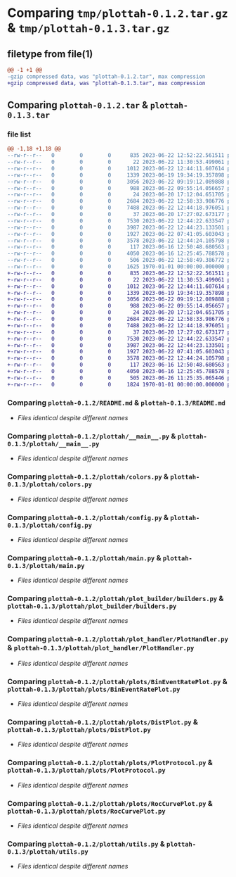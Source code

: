 # Comparing `tmp/plottah-0.1.2.tar.gz` & `tmp/plottah-0.1.3.tar.gz`

## filetype from file(1)

```diff
@@ -1 +1 @@
-gzip compressed data, was "plottah-0.1.2.tar", max compression
+gzip compressed data, was "plottah-0.1.3.tar", max compression
```

## Comparing `plottah-0.1.2.tar` & `plottah-0.1.3.tar`

### file list

```diff
@@ -1,18 +1,18 @@
--rw-r--r--   0        0        0      835 2023-06-22 12:52:22.561511 plottah-0.1.2/README.md
--rw-r--r--   0        0        0       22 2023-06-22 11:30:53.499061 plottah-0.1.2/plottah/__init__.py
--rw-r--r--   0        0        0     1012 2023-06-22 12:44:11.607614 plottah-0.1.2/plottah/__main__.py
--rw-r--r--   0        0        0     1339 2023-06-19 19:34:19.357898 plottah-0.1.2/plottah/colors.py
--rw-r--r--   0        0        0     3056 2023-06-22 09:19:12.089888 plottah-0.1.2/plottah/config.py
--rw-r--r--   0        0        0      988 2023-06-22 09:55:14.056657 plottah-0.1.2/plottah/main.py
--rw-r--r--   0        0        0       24 2023-06-20 17:12:04.651705 plottah-0.1.2/plottah/plot_builder/__init__.py
--rw-r--r--   0        0        0     2684 2023-06-22 12:58:33.986776 plottah-0.1.2/plottah/plot_builder/builders.py
--rw-r--r--   0        0        0     7488 2023-06-22 12:44:18.976051 plottah-0.1.2/plottah/plot_handler/PlotHandler.py
--rw-r--r--   0        0        0       37 2023-06-20 17:27:02.673177 plottah-0.1.2/plottah/plot_handler/__init__.py
--rw-r--r--   0        0        0     7530 2023-06-22 12:44:22.633547 plottah-0.1.2/plottah/plots/BinEventRatePlot.py
--rw-r--r--   0        0        0     3987 2023-06-22 12:44:23.133501 plottah-0.1.2/plottah/plots/DistPlot.py
--rw-r--r--   0        0        0     1927 2023-06-22 07:41:05.603043 plottah-0.1.2/plottah/plots/PlotProtocol.py
--rw-r--r--   0        0        0     3578 2023-06-22 12:44:24.105798 plottah-0.1.2/plottah/plots/RocCurvePlot.py
--rw-r--r--   0        0        0      117 2023-06-16 12:50:48.680563 plottah-0.1.2/plottah/plots/__init__.py
--rw-r--r--   0        0        0     4050 2023-06-16 12:25:45.788578 plottah-0.1.2/plottah/utils.py
--rw-r--r--   0        0        0      506 2023-06-22 12:58:49.386772 plottah-0.1.2/pyproject.toml
--rw-r--r--   0        0        0     1625 1970-01-01 00:00:00.000000 plottah-0.1.2/PKG-INFO
+-rw-r--r--   0        0        0      835 2023-06-22 12:52:22.561511 plottah-0.1.3/README.md
+-rw-r--r--   0        0        0       22 2023-06-22 11:30:53.499061 plottah-0.1.3/plottah/__init__.py
+-rw-r--r--   0        0        0     1012 2023-06-22 12:44:11.607614 plottah-0.1.3/plottah/__main__.py
+-rw-r--r--   0        0        0     1339 2023-06-19 19:34:19.357898 plottah-0.1.3/plottah/colors.py
+-rw-r--r--   0        0        0     3056 2023-06-22 09:19:12.089888 plottah-0.1.3/plottah/config.py
+-rw-r--r--   0        0        0      988 2023-06-22 09:55:14.056657 plottah-0.1.3/plottah/main.py
+-rw-r--r--   0        0        0       24 2023-06-20 17:12:04.651705 plottah-0.1.3/plottah/plot_builder/__init__.py
+-rw-r--r--   0        0        0     2684 2023-06-22 12:58:33.986776 plottah-0.1.3/plottah/plot_builder/builders.py
+-rw-r--r--   0        0        0     7488 2023-06-22 12:44:18.976051 plottah-0.1.3/plottah/plot_handler/PlotHandler.py
+-rw-r--r--   0        0        0       37 2023-06-20 17:27:02.673177 plottah-0.1.3/plottah/plot_handler/__init__.py
+-rw-r--r--   0        0        0     7530 2023-06-22 12:44:22.633547 plottah-0.1.3/plottah/plots/BinEventRatePlot.py
+-rw-r--r--   0        0        0     3987 2023-06-22 12:44:23.133501 plottah-0.1.3/plottah/plots/DistPlot.py
+-rw-r--r--   0        0        0     1927 2023-06-22 07:41:05.603043 plottah-0.1.3/plottah/plots/PlotProtocol.py
+-rw-r--r--   0        0        0     3578 2023-06-22 12:44:24.105798 plottah-0.1.3/plottah/plots/RocCurvePlot.py
+-rw-r--r--   0        0        0      117 2023-06-16 12:50:48.680563 plottah-0.1.3/plottah/plots/__init__.py
+-rw-r--r--   0        0        0     4050 2023-06-16 12:25:45.788578 plottah-0.1.3/plottah/utils.py
+-rw-r--r--   0        0        0      505 2023-06-26 11:25:35.065446 plottah-0.1.3/pyproject.toml
+-rw-r--r--   0        0        0     1824 1970-01-01 00:00:00.000000 plottah-0.1.3/PKG-INFO
```

### Comparing `plottah-0.1.2/README.md` & `plottah-0.1.3/README.md`

 * *Files identical despite different names*

### Comparing `plottah-0.1.2/plottah/__main__.py` & `plottah-0.1.3/plottah/__main__.py`

 * *Files identical despite different names*

### Comparing `plottah-0.1.2/plottah/colors.py` & `plottah-0.1.3/plottah/colors.py`

 * *Files identical despite different names*

### Comparing `plottah-0.1.2/plottah/config.py` & `plottah-0.1.3/plottah/config.py`

 * *Files identical despite different names*

### Comparing `plottah-0.1.2/plottah/main.py` & `plottah-0.1.3/plottah/main.py`

 * *Files identical despite different names*

### Comparing `plottah-0.1.2/plottah/plot_builder/builders.py` & `plottah-0.1.3/plottah/plot_builder/builders.py`

 * *Files identical despite different names*

### Comparing `plottah-0.1.2/plottah/plot_handler/PlotHandler.py` & `plottah-0.1.3/plottah/plot_handler/PlotHandler.py`

 * *Files identical despite different names*

### Comparing `plottah-0.1.2/plottah/plots/BinEventRatePlot.py` & `plottah-0.1.3/plottah/plots/BinEventRatePlot.py`

 * *Files identical despite different names*

### Comparing `plottah-0.1.2/plottah/plots/DistPlot.py` & `plottah-0.1.3/plottah/plots/DistPlot.py`

 * *Files identical despite different names*

### Comparing `plottah-0.1.2/plottah/plots/PlotProtocol.py` & `plottah-0.1.3/plottah/plots/PlotProtocol.py`

 * *Files identical despite different names*

### Comparing `plottah-0.1.2/plottah/plots/RocCurvePlot.py` & `plottah-0.1.3/plottah/plots/RocCurvePlot.py`

 * *Files identical despite different names*

### Comparing `plottah-0.1.2/plottah/utils.py` & `plottah-0.1.3/plottah/utils.py`

 * *Files identical despite different names*

